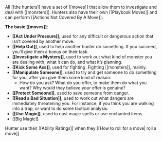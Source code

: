 All [[the hunters]] have a set of [[moves]] that allow them to investigate and deal with [[monsters]]. Hunters also have their own [[Playbook Moves]] and can perform [[Actions Not Covered By A Move]].

**The basic [[moves]]**:
- **[[Act Under Pressure]]**, used for any difficult or dangerous action that isn’t covered by another move.
- **[[Help Out]]**, used to help another hunter do something. If you succeed, you’ll give them a bonus on their task.
- **[[Investigate a Mystery]]**, used to work out what kind of monster you are dealing with, what it can do, and what it’s planning.
- **[[Kick Some Ass]]**, used for fighting. Fighting [[monsters]], mainly.
- **[[Manipulate Someone]]**, used to try and get someone to do something for you, after you give them some kind of reason.
	- How do you ask? What do you offer, to make them do what you want? Why would they believe your offer is genuine?
- **[[Protect Someone]]**, used to save someone from danger.
- **[[Read a Bad Situation]]**, used to work out what dangers are immediately threatening you. For instance, if you think you are walking into a trap, or want to do some tactical analysis.
- **[[Use Magic]]**, used to cast magic spells or use enchanted items.
- [[Big Magic]]
 
Hunter use their [[Ability Ratings]] when they [[How to roll for a move| roll a move]]
